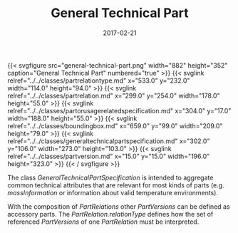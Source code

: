 ﻿---
title: General Technical Part
toc: false
type: specs
layout: diagram
date: "2017-02-21"
draft: false
specification: VEC
version: 1.1.3
documentType: "Recommendation"
elementType: Diagram
classes:
  - PartRelationType
  - PartRelation
  - PartOrUsageRelatedSpecification
  - BoundingBox
  - GeneralTechnicalPartSpecification
  - PartVersion
menu:
  VEC-1.1.3:    
    parent: description-of-components
    identifier: description-of-components/general-technical-part
    weight: 1003003 

# Prev/next pager order (if `docs_section_pager` enabled in `params.toml`)
weight: 1003003
---
{{< svgfigure src="general-technical-part.png" width="882" height="352" caption="General Technical Part" numbered="true" >}}
  {{< svglink relref="../../classes/partrelationtype.md" x="533.0" y="232.0" width="114.0" height="94.0" >}}
  {{< svglink relref="../../classes/partrelation.md" x="299.0" y="254.0" width="178.0" height="55.0" >}}
  {{< svglink relref="../../classes/partorusagerelatedspecification.md" x="304.0" y="17.0" width="188.0" height="55.0" >}}
  {{< svglink relref="../../classes/boundingbox.md" x="659.0" y="99.0" width="209.0" height="79.0" >}}
  {{< svglink relref="../../classes/generaltechnicalpartspecification.md" x="302.0" y="106.0" width="273.0" height="103.0" >}}
  {{< svglink relref="../../classes/partversion.md" x="15.0" y="15.0" width="196.0" height="323.0" >}}
{{< / svgfigure >}}
<p> The class <i>GeneralTechnicalPartSpecification</i> is intended to aggregate common technical attributes that are relevant for most kinds of parts (e.g. <i>massInformation </i>or information about valid temperature environments).     </p>      <p> With the composition of <i>PartRelations </i>other <i>PartVersions</i> can be defined as accessory parts. The <i>PartRelation.relationType</i> defines how the set of referenced <i>PartVersions </i>of one <i>PartRelation</i> must be interpreted.      </p>